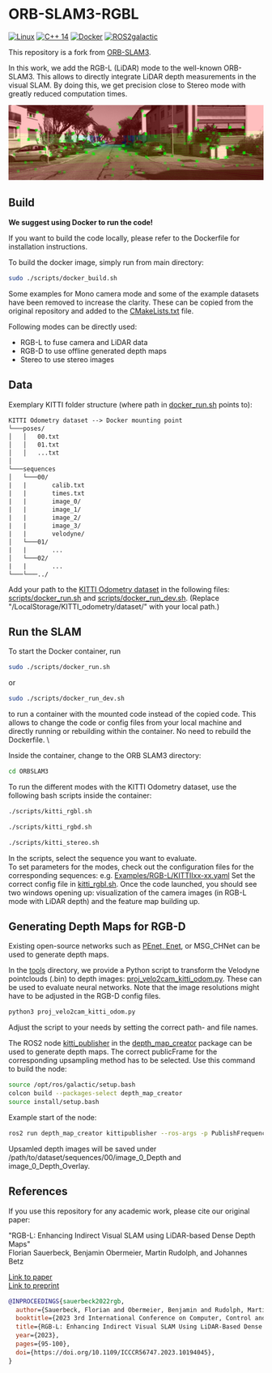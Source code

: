 # ORB-SLAM3-RGBL

[![Linux](https://img.shields.io/badge/os-linux-blue.svg)](https://www.linux.org/)
[![C++ 14](https://img.shields.io/badge/c++-14-blue.svg)](https://en.cppreference.com/w/cpp/14)
[![Docker](https://badgen.net/badge/icon/docker?icon=docker&label)](https://www.docker.com/)
[![ROS2galactic](https://img.shields.io/badge/ros2-galactic-blue.svg)](https://docs.ros.org/en/galactic/index.html)

This repository is a fork from [ORB-SLAM3](https://github.com/UZ-SLAMLab/ORB_SLAM3).

In this work, we add the RGB-L (LiDAR) mode to the well-known ORB-SLAM3.
This allows to directly integrate LiDAR depth measurements in the visual SLAM.
By doing this, we get precision close to Stereo mode with greatly reduced computation times.

![ORB_SLAM3 RGB-L](./resources/Screenshot.png "Screenshot of RGB-L")

## Build

**We suggest using Docker to run the code!**

If you want to build the code locally, please refer to the Dockerfile for installation instructions.

To build the docker image, simply run from main directory:

 ``` bash
 sudo ./scripts/docker_build.sh
 ```

Some examples for Mono camera mode and some of the example datasets have been removed to increase the clarity. These can be copied from the original repository and added to the [CMakeLists.txt](CMakeLists.txt) file.

Following modes can be directly used:

- RGB-L to fuse camera and LiDAR data
- RGB-D to use offline generated depth maps
- Stereo to use stereo images

## Data

Exemplary KITTI folder structure (where path in [docker_run.sh](scripts/docker_run.sh) points to):

```files
KITTI Odometry dataset --> Docker mounting point
└───poses/
│   │   00.txt
│   │   01.txt
│   │   ...txt
│
└───sequences
│   └───00/
|   |       calib.txt
|   |       times.txt
|   |       image_0/
|   |       image_1/
|   |       image_2/
|   |       image_3/
|   |       velodyne/
│   └───01/
|   |       ...
│   └───02/
|   |       ...
└───└───../
```

Add your path to the [KITTI Odometry dataset](https://www.cvlibs.net/datasets/kitti/eval_odometry.php) in the following files:
[scripts/docker_run.sh](scripts/docker_run.sh#L11) and [scripts/docker_run_dev.sh](scripts/docker_run_dev.sh#L11).
(Replace "/LocalStorage/KITTI_odometry/dataset/" with your local path.)

## Run the SLAM

To start the Docker container, run

``` bash
sudo ./scripts/docker_run.sh
```

or

``` bash
sudo ./scripts/docker_run_dev.sh
```

to run a container with the mounted code instead of the copied code. This allows to change the code or config files from your local machine and directly running or rebuilding within the container. No need to rebuild the Dockerfile.
\

Inside the container, change to the ORB SLAM3 directory:

``` bash
cd ORBSLAM3
```

To run the different modes with the KITTI Odometry dataset, use the following bash scripts inside the container:

``` bash
./scripts/kitti_rgbl.sh
```

``` bash
./scripts/kitti_rgbd.sh
```

``` bash
./scripts/kitti_stereo.sh
```

In the scripts, select the sequence you want to evaluate. \
To set parameters for the modes, check out the configuration files for the corresponding sequences: e.g. [Examples/RGB-L/KITTIIxx-xx.yaml](Examples/RGB-L/KITTI00-02.yaml)
Set the correct config file in [kitti_rgbl.sh](scripts/kitti_rgbl.sh).
Once the code launched, you should see two windows opening up: visualization of the camera images (in RGB-L mode with LiDAR depth) and the feature map building up.

## Generating Depth Maps for RGB-D

Existing open-source networks such as [PEnet, Enet](https://github.com/JUGGHM/PENet_ICRA2021), or MSG_CHNet can be used to generate depth maps.

In the [tools](tools/) directory, we provide a Python script to transform the Velodyne pointclouds (.bin) to depth images: [proj_velo2cam_kitti_odom.py](tools/proj_velo2cam_kitti_odom.py). These can be used to evaluate neural networks. Note that the image resolutions might have to be adjusted in the RGB-D config files.

``` bash
python3 proj_velo2cam_kitti_odom.py
```

Adjust the script to your needs by setting the correct path- and file names.

The ROS2 node [kitti_publisher](ros2/depth_map_creator/src/kitti_publisher.cpp) in the [depth_map_creator](ros2/depth_map_creator/) package can be used to generate depth maps. The correct publicFrame for the corresponding upsampling method has to be selected. Use this command to build the node:

``` bash
source /opt/ros/galactic/setup.bash
colcon build --packages-select depth_map_creator
source install/setup.bash
```

Example start of the node:

``` bash
ros2 run depth_map_creator kittipublisher --ros-args -p PublishFrequency:=10.0 -p SaveDenseDepth:=true -p CreateOverlay:=true -p SequencePath:=/kitti/sequences/00/ << Path to Dataset >>/dataset/sequences/00/
```

Upsamled depth images will be saved under /path/to/dataset/sequences/00/image_0_Depth and image_0_Depth_Overlay.

## References

If you use this repository for any academic work, please cite our original paper:

"RGB-L: Enhancing Indirect Visual SLAM using LiDAR-based Dense Depth Maps" \
Florian Sauerbeck, Benjamin Obermeier, Martin Rudolph, and Johannes Betz 

[Link to paper]( https://doi.org/10.1109/ICCCR56747.2023.10194045) \
[Link to preprint]( https://arxiv.org/abs/2212.02085)


``` bib
@INPROCEEDINGS{sauerbeck2022rgb,
  author={Sauerbeck, Florian and Obermeier, Benjamin and Rudolph, Martin and Betz, Johannes},
  booktitle={2023 3rd International Conference on Computer, Control and Robotics (ICCCR)}, 
  title={RGB-L: Enhancing Indirect Visual SLAM Using LiDAR-Based Dense Depth Maps}, 
  year={2023},
  pages={95-100},
  doi={https://doi.org/10.1109/ICCCR56747.2023.10194045},
}
```
